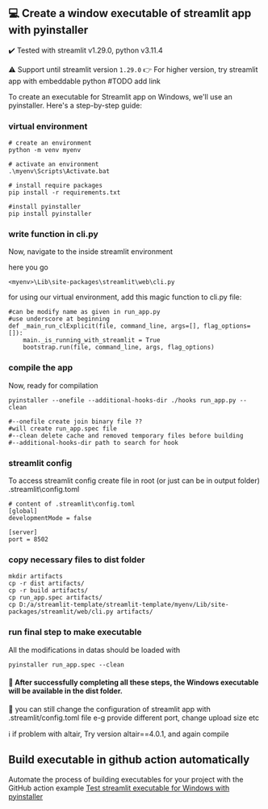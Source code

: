 ## 💻 Create a window executable of streamlit app with pyinstaller
:heavy_check_mark: 
Tested with streamlit v1.29.0, python v3.11.4

:warning: Support until streamlit version `1.29.0`
:point_right: For higher version, try streamlit app with embeddable python #TODO add link 

To create an executable for Streamlit app on Windows, we'll use an pyinstaller.
Here's a step-by-step guide:

### virtual environment 

``` 
# create an environment
python -m venv myenv

# activate an environment
.\myenv\Scripts\Activate.bat 

# install require packages
pip install -r requirements.txt

#install pyinstaller
pip install pyinstaller
```

### write function in cli.py

Now, navigate to the inside streamlit environment

here you go

```
<myenv>\Lib\site-packages\streamlit\web\cli.py
```
for using our virtual environment, add this magic function to cli.py file: 
```
#can be modify name as given in run_app.py
#use underscore at beginning 
def _main_run_clExplicit(file, command_line, args=[], flag_options=[]):
    main._is_running_with_streamlit = True
    bootstrap.run(file, command_line, args, flag_options)
```


### compile the app 
Now, ready for compilation
```
pyinstaller --onefile --additional-hooks-dir ./hooks run_app.py --clean

#--onefile create join binary file ??
#will create run_app.spec file
#--clean delete cache and removed temporary files before building
#--additional-hooks-dir path to search for hook 
```

### streamlit config
To access  streamlit config create file in root 
(or just can be in output folder)
.streamlit\config.toml

```
# content of .streamlit\config.toml
[global]
developmentMode = false

[server]
port = 8502
``` 

### copy necessary files to dist folder
```
mkdir artifacts
cp -r dist artifacts/
cp -r build artifacts/
cp run_app.spec artifacts/ 
cp D:/a/streamlit-template/streamlit-template/myenv/Lib/site-packages/streamlit/web/cli.py artifacts/ 
``` 

   
### run final step to make executable
All the modifications in datas should be loaded with
```
pyinstaller run_app.spec --clean
```
#### 🚀 After successfully completing all these steps, the Windows executable will be available in the dist folder.

:pencil: you can still change the configuration of streamlit app with .streamlit/config.toml file e-g provide different port, change upload size etc

ℹ️ if problem with altair, Try version altair==4.0.1, and again compile

## Build executable in github action automatically
Automate the process of building executables for your project with the GitHub action example [Test streamlit executable for Windows with pyinstaller](https://github.com/OpenMS/streamlit-template/blob/main/.github/workflows/test-win-exe-w-pyinstaller.yaml)
